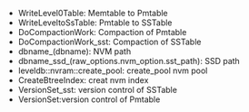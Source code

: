- WriteLevel0Table: Memtable to Pmtable
- WriteLeveltoSsTable: Pmtable to SSTable
- DoCompactionWork: Compaction of Pmtable
- DoCompactionWork_sst: Compaction of SSTable
- dbname_(dbname): NVM path
- dbname_ssd_(raw_options.nvm_option.sst_path): SSD path
- leveldb::nvram::create_pool: create_pool nvm pool
- CreateBtreeIndex: creat nvm index
- VersionSet_sst: version control of SSTable
- VersionSet:version control of Pmtable
  
